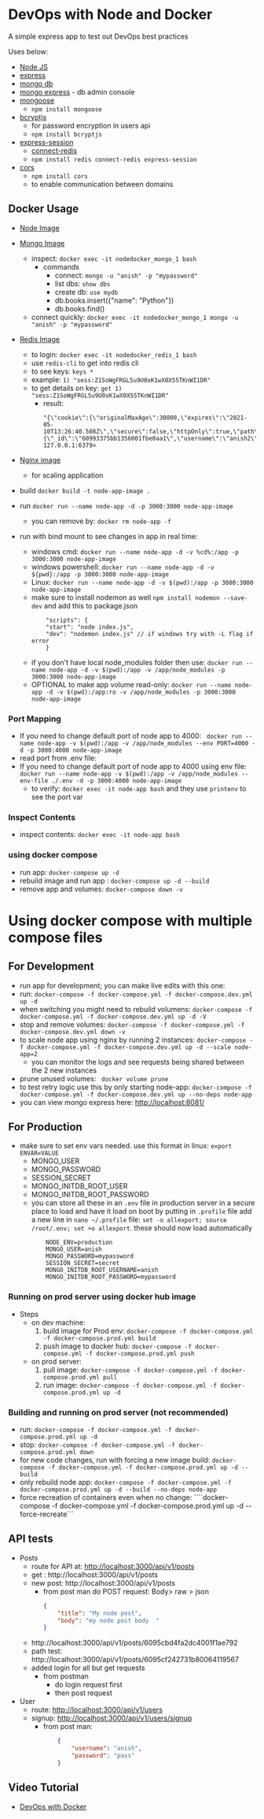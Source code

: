 # DevOps with Node and Docker
A simple express app to test out DevOps best practices

Uses below:
- [Node JS](https://nodejs.org/en/)
- [express](https://expressjs.com/)
- [mongo db](https://www.mongodb.com/)
- [mongo express](https://github.com/mongo-express/mongo-express) - db admin console
- [mongoose](https://www.npmjs.com/package/mongoose)
    - ```npm install mongoose```
- [bcryptjs](https://www.npmjs.com/package/bcryptjs)
    - for password encryption in users api
    - ```npm install bcryptjs```
- [express-session](https://www.npmjs.com/package/express-session) 
    - [connect-redis](https://www.npmjs.com/package/connect-redis)
    - ```npm install redis connect-redis express-session```
- [cors](https://expressjs.com/en/resources/middleware/cors.html)
    - ```npm install cors```
    - to enable communication between domains
## Docker Usage

- [Node Image](https://hub.docker.com/_/node)
- [Mongo Image](https://hub.docker.com/_/mongo)
    - inspect: ```docker exec -it nodedocker_mongo_1 bash```
        -  commands
            - connect: ```mongo -u "anish" -p "mypassword"```
            - list dbs: ```show dbs```
            - create db: ```use mydb```
            -  db.books.insert({"name": "Python"})
            - db.books.find()
    - connect quickly: ```docker exec -it nodedocker_mongo_1 mongo -u "anish" -p "mypassword" ```
- [Redis Image](https://hub.docker.com/_/redis)
    - to login: ```docker exec -it nodedocker_redis_1 bash```
    - use ```redis-cli``` to get into redis cli
    - to see keys: ```keys *```
    - example: ```1) "sess:Z1SoWgFRGL5u9U0xK1wX0X55TKnWI1DR"```
    - to get details on key: ```get 1) "sess:Z1SoWgFRGL5u9U0xK1wX0X55TKnWI1DR"```
        - result: 
            ```
            "{\"cookie\":{\"originalMaxAge\":30000,\"expires\":\"2021-05-10T13:26:40.508Z\",\"secure\":false,\"httpOnly\":true,\"path\":\"/\"},\"user\":{\"_id\":\"60993375bb1356001fbe0aa1\",\"username\":\"anish2\",\"password\":\"$2a$12$hVpYN4t6G4pzh/Zdazj71.B.ebALoQvJNnkkdtYSt3gU2V/QnwVFq\",\"__v\":0}}"
            127.0.0.1:6379>
            ```
- [Nginx image](https://hub.docker.com/_/nginx)
    - for scaling application

- build ```docker build -t node-app-image .```
- run ```docker run --name node-app -d -p 3000:3000 node-app-image```
    - you can remove by: ```docker rm node-app -f```
- run with bind mount to see changes in app in real time:
    - windows cmd: ```docker run --name node-app -d -v %cd%:/app -p 3000:3000 node-app-image```
    - windows powershell: ```docker run --name node-app -d -v ${pwd}:/app -p 3000:3000 node-app-image```
    - Linux: ```docker run --name node-app -d -v $(pwd):/app -p 3000:3000 node-app-image```
    -  make sure to install nodemon as well ```npm install nodemon --save-dev``` and add this to package.json
        ```
            "scripts": {
            "start": "node index.js",
            "dev": "nodemon index.js" // if windows try with -L flag if error
            }
        ```
    - if you don't have local node_modules folder then use:
        ```docker run --name node-app -d -v $(pwd):/app -v /app/node_modules -p 3000:3000 node-app-image```
    - OPTIONAL to make app volume read-only:  ```docker run --name node-app -d -v $(pwd):/app:ro -v /app/node_modules -p 3000:3000 node-app-image```
### Port Mapping
- If you need to change default port of node app to 4000: ``` docker run --name node-app -v $(pwd):/app -v /app/node_modules --env PORT=4000 -d -p 3000:4000 node-app-image```
- read port from .env file: 
- If you need to change default port of node app to 4000 using env file: ``` docker run --name node-app -v $(pwd):/app -v /app/node_modules --env-file ./.env -d -p 3000:4000 node-app-image```
    - to verify: ```docker exec -it node-app bash``` and they use ```printenv``` to see the port var
### Inspect Contents
- inspect contents: ```docker exec -it node-app bash```

### using docker compose

- run app: ```docker-compose up -d```
- rebuild image and run app : ```docker-compose up -d --build```
- remove app and volumes: ```docker-compose down -v```

# Using docker compose with multiple compose files

## For Development
- run app for development; you can make live edits with this one: 
- run: ```docker-compose -f docker-compose.yml -f docker-compose.dev.yml up -d```
- when switching you might need to rebuild volumens: ```docker-compose -f docker-compose.yml -f docker-compose.dev.yml up -d -V```
- stop and remove volumes: ```docker-compose -f docker-compose.yml -f docker-compose.dev.yml down -v```
- to scale node app using nginx by running 2 instances: ```docker-compose -f docker-compose.yml -f docker-compose.dev.yml up -d --scale node-app=2```
    - you can monitor the logs and see requests being shared between the 2 new instances
- prune unused volumes: ``` docker volume prune```
- to test retry logic use this by only starting node-app:  ```docker-compose -f docker-compose.yml -f docker-compose.dev.yml up --no-deps node-app```
- you can view mongo express here: [http://localhost:8081/](http://localhost:8081/)

## For Production
 
- make sure to set env vars needed. use this format in linux: ```export ENVAR=VALUE```
    - MONGO_USER
    - MONGO_PASSWORD 
    - SESSION_SECRET
    - MONGO_INITDB_ROOT_USER
    - MONGO_INITDB_ROOT_PASSWORD
    - you can store all these in an ```.env``` file in production server in a secure place to load and have it load on boot by putting in ```.profile``` file add a new line in ```nano ~/.profile``` file: ```set -o allexport; source /root/.env; set +o allexport```. these should now load automatically
        ```env
            NODE_ENV=production
            MONGO_USER=anish
            MONGO_PASSWORD=mypassword
            SESSION_SECRET=secret
            MONGO_INITDB_ROOT_USERNAME=anish
            MONGO_INITDB_ROOT_PASSWORD=mypassword
        ```

### Running on prod server using docker hub image

- Steps
    - on dev machine:
        1.  build image for Prod env: ```docker-compose -f docker-compose.yml -f docker-compose.prod.yml build```
        2.  push image to docker hub: ```docker-compose -f docker-compose.yml -f docker-compose.prod.yml push```
    - on prod server:
        1. pull image: ```docker-compose -f docker-compose.yml -f docker-compose.prod.yml pull```
        2. run image: ```docker-compose -f docker-compose.yml -f docker-compose.prod.yml up -d```
### Building and running on prod server (not recommended)
- run: ```docker-compose -f docker-compose.yml -f docker-compose.prod.yml up -d```
- stop: ```docker-compose -f docker-compose.yml -f docker-compose.prod.yml down```
- for new code changes, run with forcing a new image build: ```docker-compose -f docker-compose.yml -f docker-compose.prod.yml up -d --build```
- only rebuild node app: ```docker-compose -f docker-compose.yml -f docker-compose.prod.yml up -d --build --no-deps node-app```
- force recreation of containers even when no change: ````docker-compose -f docker-compose.yml -f docker-compose.prod.yml up -d --force-recreate```


## API tests

- Posts
    - route for API at: [http://localhost:3000/api/v1/posts](http://localhost:3000/api/v1/posts)
    - get : http://localhost:3000/api/v1/posts
    - new post: http://localhost:3000/api/v1/posts
        - from post man do POST request: Body> raw > json
            ```json
            {
                "title": "My node post",
                "body": "my node post body  "
            }
            ```
    - http://localhost:3000/api/v1/posts/6095cbd4fa2dc4001f1ae792
    - path test: http://localhost:3000/api/v1/posts/6095cf242731b80064119567
    - added login for all but get requests
        - from postman
            - do login request first
            - then post request
- User
    - route: [http://localhost:3000/api/v1/users](http://localhost:3000/api/v1/users)
    - signup: [http://localhost:3000/api/v1/users/signup](http://localhost:3000/api/v1/users/signup)
        - from post man:
            ```json
                {
                    "username": "anish",
                    "password": "pass"
                }
            ```
## Video Tutorial

- [DevOps with Docker](https://www.youtube.com/watch?v=9zUHg7xjIqQ)